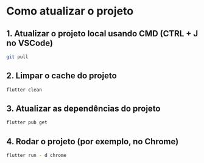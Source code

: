 # Como atualizar o projeto

## 1. Atualizar o projeto local usando CMD (CTRL + J no VSCode)
```bash
git pull
```

## 2. Limpar o cache do projeto
```bash
flutter clean
```

## 3. Atualizar as dependências do projeto
```bash
flutter pub get
```

## 4. Rodar o projeto (por exemplo, no Chrome)
```bash
flutter run - d chrome
```
